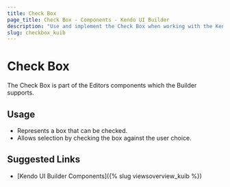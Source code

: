 ```yaml
---
title: Check Box
page_title: Check Box - Components - Kendo UI Builder
description: "Use and implement the Check Box when working with the Kendo UI Builder tool for creating and managing Angular and AngularJS-based web applications."
slug: checkbox_kuib
---
```


# Check Box

The Check Box is part of the Editors components which the Builder supports.

## Usage

* Represents a box that can be checked.
* Allows selection by checking the box against the user choice.  

## Suggested Links

* [Kendo UI Builder Components]({% slug viewsoverview_kuib %})
